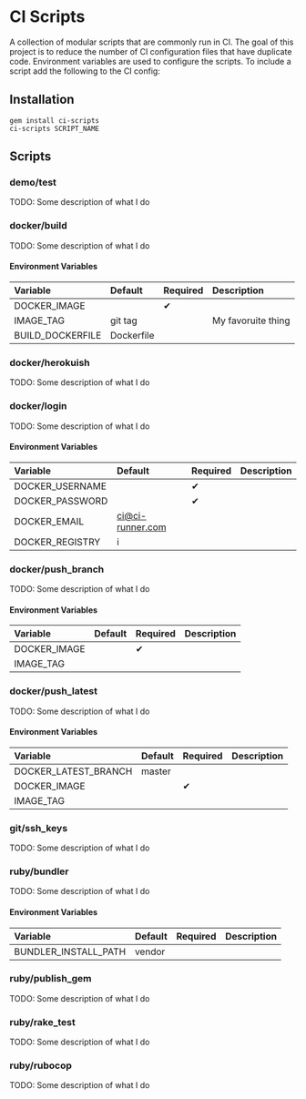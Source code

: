 # CI Scripts

A collection of modular scripts that are commonly run in CI. The goal of this project is to reduce the number of CI configuration files that have duplicate code. Environment variables are used to configure the scripts. To include a script add the following to the CI config:

## Installation
```
gem install ci-scripts
ci-scripts SCRIPT_NAME
```

## Scripts

### demo/test
TODO: Some description of what I do

### docker/build
TODO: Some description of what I do

#### Environment Variables

| Variable | Default | Required | Description |
|:---|:---|:---|:---|
| DOCKER_IMAGE |  | ✔ | |
| IMAGE_TAG | git tag |  | My favoruite thing|
| BUILD_DOCKERFILE | Dockerfile |  | |

### docker/herokuish
TODO: Some description of what I do

### docker/login
TODO: Some description of what I do

#### Environment Variables

| Variable | Default | Required | Description |
|:---|:---|:---|:---|
| DOCKER_USERNAME |  | ✔ | |
| DOCKER_PASSWORD |  | ✔ | |
| DOCKER_EMAIL | ci@ci-runner.com |  | |
| DOCKER_REGISTRY | i |  | |

### docker/push_branch
TODO: Some description of what I do

#### Environment Variables

| Variable | Default | Required | Description |
|:---|:---|:---|:---|
| DOCKER_IMAGE |  | ✔ | |
| IMAGE_TAG |  |  | |

### docker/push_latest
TODO: Some description of what I do

#### Environment Variables

| Variable | Default | Required | Description |
|:---|:---|:---|:---|
| DOCKER_LATEST_BRANCH | master |  | |
| DOCKER_IMAGE |  | ✔ | |
| IMAGE_TAG |  |  | |

### git/ssh_keys
TODO: Some description of what I do

### ruby/bundler
TODO: Some description of what I do

#### Environment Variables

| Variable | Default | Required | Description |
|:---|:---|:---|:---|
| BUNDLER_INSTALL_PATH | vendor |  | |

### ruby/publish_gem
TODO: Some description of what I do

### ruby/rake_test
TODO: Some description of what I do

### ruby/rubocop
TODO: Some description of what I do

